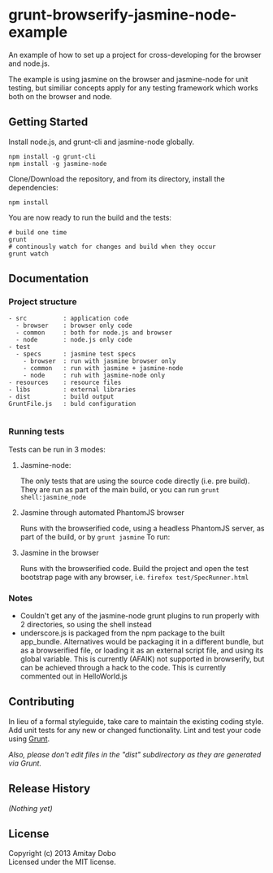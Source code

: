 # grunt-browserify-jasmine-node-example

An example of how to set up a project for cross-developing for the browser and node.js.

The example is using jasmine on the browser and jasmine-node for unit testing, but similiar concepts apply for any testing framework which works both on the browser and node.

## Getting Started

Install node.js, and grunt-cli and jasmine-node globally.

```
npm install -g grunt-cli
npm install -g jasmine-node
```

Clone/Download the repository, and from its directory, install the dependencies:
```
npm install
```

You are now ready to run the build and the tests:
```
# build one time
grunt 
# continously watch for changes and build when they occur
grunt watch
```

## Documentation

### Project structure
```
- src          : application code
  - browser    : browser only code
  - common     : both for node.js and browser
  - node       : node.js only code
- test
  - specs      : jasmine test specs
    - browser  : run with jasmine browser only
    - common   : run with jasmine + jasmine-node
    - node     : ruh with jasmine-node only
- resources    : resource files
- libs         : external libraries
- dist         : build output
GruntFile.js   : buld configuration


```

### Running tests

Tests can be run in 3 modes:

1. Jasmine-node:

    The only tests that are using the source code directly (i.e. pre build). They are run as part of the main build, or you can run `grunt shell:jasmine_node`
  
2. Jasmine through automated PhantomJS browser
 
    Runs with the browserified code, using a headless PhantomJS server, as part of the build, or by `grunt jasmine`
    To run:

3. Jasmine in the browser

    Runs with the browserified code. Build the project and open the test bootstrap page with any browser, i.e. `firefox test/SpecRunner.html`


### Notes
 * Couldn't get any of the jasmine-node grunt plugins to run properly with 2 directories, so using the shell instead
 * underscore.js is packaged from the npm package to the built app_bundle. Alternatives would be packaging it in a different bundle, but as a browserified file, or loading it as an external script file, and using its global variable. This is currently (AFAIK) not supported in browserify, but can be achieved through a hack to the code. This is currently commented out in HelloWorld.js



## Contributing
In lieu of a formal styleguide, take care to maintain the existing coding style. Add unit tests for any new or changed functionality. Lint and test your code using [Grunt](http://gruntjs.com/).

_Also, please don't edit files in the "dist" subdirectory as they are generated via Grunt._

## Release History
_(Nothing yet)_

## License
Copyright (c) 2013 Amitay Dobo  
Licensed under the MIT license.

